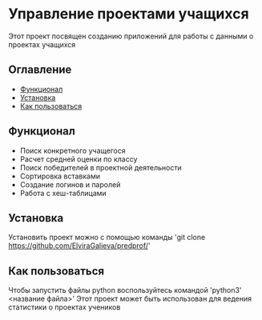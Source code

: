 # Управление проектами учащихся
Этот проект посвящен созданию приложений для работы с данными о проектах учащихся

## Оглавление
- [Функционал](#функционал)
- [Установка](#установка)
- [Как пользоваться](#как-пользоваться)

## Функционал
- Поиск конкретного учащегося
- Расчет средней оценки по классу
- Поиск победителей в проектной деятельности
- Сортировка вставками
- Создание логинов и паролей
- Работа с хеш-таблицами
## Установка
Установить проект можно с помощью команды 
'git clone https://github.com/ElviraGalieva/predprof/'


## Как пользоваться
Чтобы запустить файлы python воспользуйтесь командой
'python3' <название файла>'
Этот проект может быть использован для ведения статистики о проектах учеников
